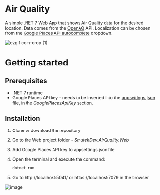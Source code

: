 # Air Quality

A simple .NET 7 Web App that shows Air Quality data for the desired location. Data comes from the [OpenAQ](https://openaq.org/) API. Localization can be chosen from the [Google Places API autocomplete](https://developers.google.com/maps/documentation/places/web-service/autocomplete) dropdown.

![ezgif com-crop (1)](https://github.com/smutekDamian/AirQuality/assets/23149907/31e7dad4-7c75-4c47-adf0-cdfde6469e55)

# Getting started
## Prerequisites
- .NET 7 runtime
- Google Places API key - needs to be inserted into the [appsettings.json](https://github.com/smutekDamian/AirQuality/blob/master/SmutekDev.AirQuality.Web/appsettings.json) file, in the _GooglePlacesApiKey_ section.

## Installation

1. Clone or download the repository
2. Go to the Web project folder - _SmutekDev.AirQuality.Web_
3. Add Google Places API key to appsettings.json file
4. Open the terminal and execute the command:
   
    ```sh
    dotnet run
    ```
5. Go to http://localhost:5041/ or https://localhost:7079 in the browser

![image](https://github.com/smutekDamian/AirQuality/assets/23149907/6dfb8638-ad23-48b0-81a8-679c5beac655)
